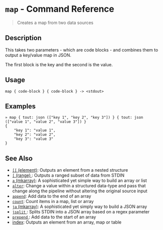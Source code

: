 # `map`  - Command Reference

> Creates a map from two data sources

## Description

This takes two parameters - which are code blocks - and combines them to output a key/value map in JSON.

The first block is the key and the second is the value.

## Usage

```
map { code-block } { code-block } -> <stdout>
```

## Examples

```
» map { tout: json (["key 1", "key 2", "key 3"]) } { tout: json (["value 1", "value 2", "value 3"]) } 
{
    "key 1": "value 1",
    "key 2": "value 2",
    "key 3": "value 3"
}
```

## See Also

* [`[[` (element)](../commands/element.md):
  Outputs an element from a nested structure
* [`[` (range) ](../commands/range.md):
  Outputs a ranged subset of data from STDIN
* [`a` (mkarray)](../commands/a.md):
  A sophisticated yet simple way to build an array or list
* [`alter`](../commands/alter.md):
  Change a value within a structured data-type and pass that change along the pipeline without altering the original source input
* [`append`](../commands/append.md):
  Add data to the end of an array
* [`count`](../commands/count.md):
  Count items in a map, list or array
* [`ja` (mkarray)](../commands/ja.md):
  A sophisticated yet simply way to build a JSON array
* [`jsplit` ](../commands/jsplit.md):
  Splits STDIN into a JSON array based on a regex parameter
* [`prepend` ](../commands/prepend.md):
  Add data to the start of an array
* [index](../commands/item-index.md):
  Outputs an element from an array, map or table